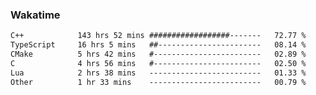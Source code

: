 ### Wakatime
<!--START_SECTION:waka-->

```txt
C++            143 hrs 52 mins ##################-------   72.77 %
TypeScript     16 hrs 5 mins   ##-----------------------   08.14 %
CMake          5 hrs 42 mins   #------------------------   02.89 %
C              4 hrs 56 mins   #------------------------   02.50 %
Lua            2 hrs 38 mins   -------------------------   01.33 %
Other          1 hr 33 mins    -------------------------   00.79 %
```

<!--END_SECTION:waka-->
